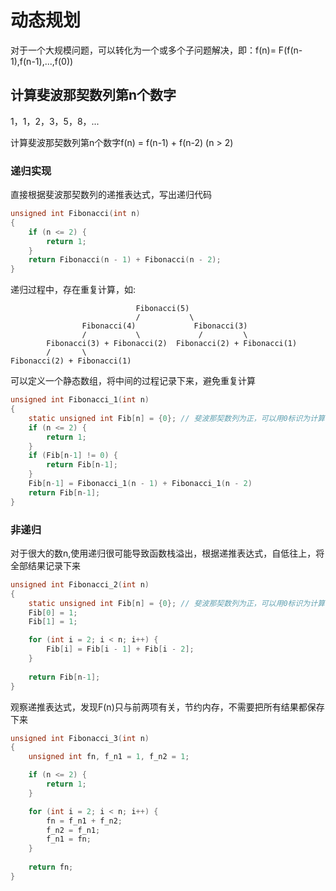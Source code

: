 # 动态规划

对于一个大规模问题，可以转化为一个或多个子问题解决，即：f(n)= F(f(n-1),f(n-1),...,f(0))

## 计算斐波那契数列第n个数字

1，1，2，3，5，8，...

计算斐波那契数列第n个数字f(n) = f(n-1) + f(n-2) (n > 2)

### 递归实现

直接根据斐波那契数列的递推表达式，写出递归代码

```c
unsigned int Fibonacci(int n)
{
    if (n <= 2) {
        return 1;
    }
    return Fibonacci(n - 1) + Fibonacci(n - 2);
}
```

递归过程中，存在重复计算，如:
```
                            Fibonacci(5)
                            /           \
                Fibonacci(4)             Fibonacci(3)
                /           \             /         \
        Fibonacci(3) + Fibonacci(2)  Fibonacci(2) + Fibonacci(1)
        /       \
Fibonacci(2) + Fibonacci(1)
```

可以定义一个静态数组，将中间的过程记录下来，避免重复计算

```c
unsigned int Fibonacci_1(int n)
{
    static unsigned int Fib[n] = {0}; // 斐波那契数列为正，可以用0标识为计算
    if (n <= 2) {
        return 1;
    }
    if (Fib[n-1] != 0) {
        return Fib[n-1];
    }
    Fib[n-1] = Fibonacci_1(n - 1) + Fibonacci_1(n - 2)
    return Fib[n-1];
}

```

### 非递归

对于很大的数n,使用递归很可能导致函数栈溢出，根据递推表达式，自低往上，将全部结果记录下来

```c
unsigned int Fibonacci_2(int n)
{
    static unsigned int Fib[n] = {0}; // 斐波那契数列为正，可以用0标识为计算
    Fib[0] = 1;
    Fib[1] = 1;

    for (int i = 2; i < n; i++) {
        Fib[i] = Fib[i - 1] + Fib[i - 2];
    }
    
    return Fib[n-1];
}

```

观察递推表达式，发现F(n)只与前两项有关，节约内存，不需要把所有结果都保存下来

```c
unsigned int Fibonacci_3(int n)
{
    unsigned int fn, f_n1 = 1, f_n2 = 1;

    if (n <= 2) {
        return 1;
    }

    for (int i = 2; i < n; i++) {
        fn = f_n1 + f_n2;
        f_n2 = f_n1;
        f_n1 = fn;
    }
    
    return fn;
}

```